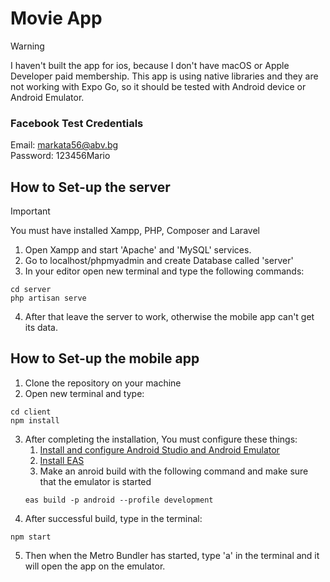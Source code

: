# Movie App

> [!WARNING]
> I haven't built the app for ios, because I don't have macOS or Apple Developer paid membership. This app is using
native libraries and they are not working with Expo Go, so it should be tested with Android device or Android Emulator.

### Facebook Test Credentials
Email: markata56@abv.bg <br />
Password: 123456Mario

## How to Set-up the server

> [!IMPORTANT]  
> You must have installed Xampp, PHP, Composer and Laravel

1. Open Xampp and start 'Apache' and 'MySQL' services.
2. Go to localhost/phpmyadmin and create Database called 'server'
3. In your editor open new terminal and type the following commands:
```
cd server
php artisan serve
```
4. After that leave the server to work, otherwise the mobile app can't get its data.

## How to Set-up the mobile app
1. Clone the repository on your machine
2. Open new terminal and type:
```
cd client
npm install
```
3. After completing the installation, You must configure these things:
    1. [Install and configure Android Studio and Android Emulator](https://docs.expo.dev/workflow/android-studio-emulator/)
    2. [Install EAS](https://docs.expo.dev/build/setup/)
    3. Make an anroid build with the following command and make sure that the emulator is started
    ```
    eas build -p android --profile development
    ```
4. After successful build, type in the terminal:
```
npm start
```
5. Then when the Metro Bundler has started, type 'a' in the terminal and it will open the app on the emulator.